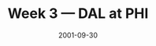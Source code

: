 ---
layout: game
title: Week 3 — DAL at PHI
season: 2001
game_id: 2001_03_DAL_PHI
week: 3
date: 2001-09-30
home_team: PHI
away_team: DAL
final_home: 40
final_away: 18
pbp_url: /assets/data/pbp/2001/2001_03_DAL_PHI.csv.gz
---